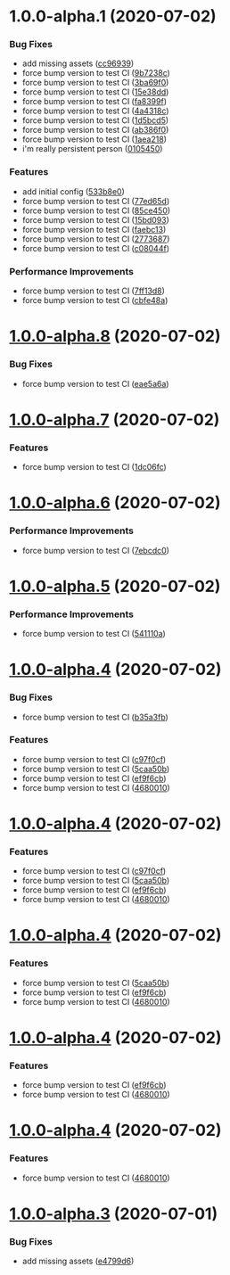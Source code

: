 # 1.0.0-alpha.1 (2020-07-02)


### Bug Fixes

* add missing assets ([cc96939](https://github.com/pontte/semantic-release-config/commit/cc969399e4094773d579d543664f3797c4b5a72d))
* force bump version to test CI ([9b7238c](https://github.com/pontte/semantic-release-config/commit/9b7238ca8c4b297b5de6cb553816ec92b375662f))
* force bump version to test CI ([3ba69f0](https://github.com/pontte/semantic-release-config/commit/3ba69f02a21f902ccc481785b75de1bd4e6e1791))
* force bump version to test CI ([15e38dd](https://github.com/pontte/semantic-release-config/commit/15e38ddb130ac8fb5f31f5d8b66d5f1fe29c8382))
* force bump version to test CI ([fa8399f](https://github.com/pontte/semantic-release-config/commit/fa8399f932f129439f75a5b45143ded84cf91a99))
* force bump version to test CI ([4a4318c](https://github.com/pontte/semantic-release-config/commit/4a4318c472be581ce06eccd7368ab532d301da3f))
* force bump version to test CI ([1d5bcd5](https://github.com/pontte/semantic-release-config/commit/1d5bcd5b97bacd911a78cdd8d0b2344c34168fc2))
* force bump version to test CI ([ab386f0](https://github.com/pontte/semantic-release-config/commit/ab386f035c465af79db464feb0be63c713f46e22))
* force bump version to test CI ([1aea218](https://github.com/pontte/semantic-release-config/commit/1aea21838ed71a4f91a37e6212b5771da25c7dc5))
* i'm really persistent person ([0105450](https://github.com/pontte/semantic-release-config/commit/01054507eb98435e62301b63b1aa0eaf55186338))


### Features

* add initial config ([533b8e0](https://github.com/pontte/semantic-release-config/commit/533b8e0381f3d2c5c72bc7ef0f81418320c459f6))
* force bump version to test CI ([77ed65d](https://github.com/pontte/semantic-release-config/commit/77ed65d7bc96beaec46a236c620bb6f64f8e3ace))
* force bump version to test CI ([85ce450](https://github.com/pontte/semantic-release-config/commit/85ce450a7dc84fac54033783ed1be8653b353ce5))
* force bump version to test CI ([15bd093](https://github.com/pontte/semantic-release-config/commit/15bd093c73f50ce96d10000e0afbea145073662a))
* force bump version to test CI ([faebc13](https://github.com/pontte/semantic-release-config/commit/faebc1336d2b55f70e3b71c35569a42b8fa38a8f))
* force bump version to test CI ([2773687](https://github.com/pontte/semantic-release-config/commit/2773687f694b2bd662a3d28b2586fbc888ef7f32))
* force bump version to test CI ([c08044f](https://github.com/pontte/semantic-release-config/commit/c08044f82fb75694c4660ff2c6e5813fbb7d7bc2))


### Performance Improvements

* force bump version to test CI ([7ff13d8](https://github.com/pontte/semantic-release-config/commit/7ff13d83f13ad239427bfe1316ab16aa01640276))
* force bump version to test CI ([cbfe48a](https://github.com/pontte/semantic-release-config/commit/cbfe48a21039e5ae14a7f6efb3e4a904cf927242))

# [1.0.0-alpha.8](https://github.com/pontte/semantic-release-config/compare/1.0.0-alpha.7...1.0.0-alpha.8) (2020-07-02)


### Bug Fixes

* force bump version to test CI ([eae5a6a](https://github.com/pontte/semantic-release-config/commit/eae5a6a3c39523791cd1d5ff6cf5ff9554844b3a))

# [1.0.0-alpha.7](https://github.com/pontte/semantic-release-config/compare/1.0.0-alpha.6...1.0.0-alpha.7) (2020-07-02)


### Features

* force bump version to test CI ([1dc06fc](https://github.com/pontte/semantic-release-config/commit/1dc06fc3ef3ae1f2dd0d103e7f54ec9536aa9bf8))

# [1.0.0-alpha.6](https://github.com/pontte/semantic-release-config/compare/1.0.0-alpha.5...1.0.0-alpha.6) (2020-07-02)


### Performance Improvements

* force bump version to test CI ([7ebcdc0](https://github.com/pontte/semantic-release-config/commit/7ebcdc094257fb3470a097932f256471f9706f0c))

# [1.0.0-alpha.5](https://github.com/pontte/semantic-release-config/compare/1.0.0-alpha.4...1.0.0-alpha.5) (2020-07-02)


### Performance Improvements

* force bump version to test CI ([541110a](https://github.com/pontte/semantic-release-config/commit/541110ab019e7ab20286f21f90efdca701403433))

# [1.0.0-alpha.4](https://github.com/pontte/semantic-release-config/compare/1.0.0-alpha.3...1.0.0-alpha.4) (2020-07-02)


### Bug Fixes

* force bump version to test CI ([b35a3fb](https://github.com/pontte/semantic-release-config/commit/b35a3fbad25563f5914cad5ec8ff22d67ea74719))


### Features

* force bump version to test CI ([c97f0cf](https://github.com/pontte/semantic-release-config/commit/c97f0cf157e585604119599043f66c69ae13033f))
* force bump version to test CI ([5caa50b](https://github.com/pontte/semantic-release-config/commit/5caa50b9b1700ddc01f8e441a7d274f8edcada9a))
* force bump version to test CI ([ef9f6cb](https://github.com/pontte/semantic-release-config/commit/ef9f6cb3e83c7bb6ca27215b64ad784432181607))
* force bump version to test CI ([4680010](https://github.com/pontte/semantic-release-config/commit/46800107d2d5adcb4834098c6538e70e497509a7))

# [1.0.0-alpha.4](https://github.com/pontte/semantic-release-config/compare/1.0.0-alpha.3...1.0.0-alpha.4) (2020-07-02)


### Features

* force bump version to test CI ([c97f0cf](https://github.com/pontte/semantic-release-config/commit/c97f0cf157e585604119599043f66c69ae13033f))
* force bump version to test CI ([5caa50b](https://github.com/pontte/semantic-release-config/commit/5caa50b9b1700ddc01f8e441a7d274f8edcada9a))
* force bump version to test CI ([ef9f6cb](https://github.com/pontte/semantic-release-config/commit/ef9f6cb3e83c7bb6ca27215b64ad784432181607))
* force bump version to test CI ([4680010](https://github.com/pontte/semantic-release-config/commit/46800107d2d5adcb4834098c6538e70e497509a7))

# [1.0.0-alpha.4](https://github.com/pontte/semantic-release-config/compare/1.0.0-alpha.3...1.0.0-alpha.4) (2020-07-02)


### Features

* force bump version to test CI ([5caa50b](https://github.com/pontte/semantic-release-config/commit/5caa50b9b1700ddc01f8e441a7d274f8edcada9a))
* force bump version to test CI ([ef9f6cb](https://github.com/pontte/semantic-release-config/commit/ef9f6cb3e83c7bb6ca27215b64ad784432181607))
* force bump version to test CI ([4680010](https://github.com/pontte/semantic-release-config/commit/46800107d2d5adcb4834098c6538e70e497509a7))

# [1.0.0-alpha.4](https://github.com/pontte/semantic-release-config/compare/1.0.0-alpha.3...1.0.0-alpha.4) (2020-07-02)


### Features

* force bump version to test CI ([ef9f6cb](https://github.com/pontte/semantic-release-config/commit/ef9f6cb3e83c7bb6ca27215b64ad784432181607))
* force bump version to test CI ([4680010](https://github.com/pontte/semantic-release-config/commit/46800107d2d5adcb4834098c6538e70e497509a7))

# [1.0.0-alpha.4](https://github.com/pontte/semantic-release-config/compare/1.0.0-alpha.3...1.0.0-alpha.4) (2020-07-02)


### Features

* force bump version to test CI ([4680010](https://github.com/pontte/semantic-release-config/commit/46800107d2d5adcb4834098c6538e70e497509a7))

# [1.0.0-alpha.3](https://github.com/pontte/semantic-release-config/compare/1.0.0-alpha.2...1.0.0-alpha.3) (2020-07-01)


### Bug Fixes

* add missing assets ([e4799d6](https://github.com/pontte/semantic-release-config/commit/e4799d612f65c8700e7f4128c6836c6158517962))
